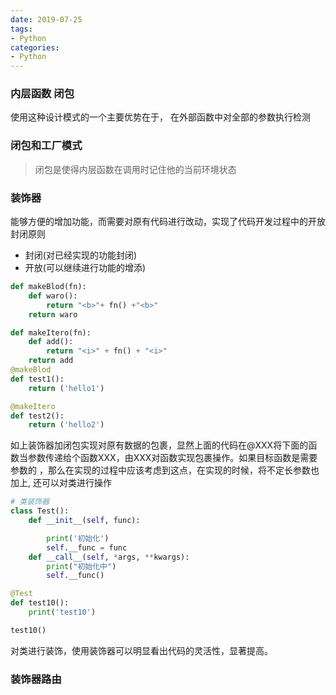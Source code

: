 ```yaml
---
date: 2019-07-25
tags:
- Python
categories:
- Python
---
```

### 内层函数 闭包
使用这种设计模式的一个主要优势在于， 在外部函数中对全部的参数执行检测

### 闭包和工厂模式
> 闭包是使得内层函数在调用时记住他的当前环境状态

### 装饰器
能够方便的增加功能，而需要对原有代码进行改动，实现了代码开发过程中的开放封闭原则
- 封闭(对已经实现的功能封闭)
- 开放(可以继续进行功能的增添)



```python
def makeBlod(fn):
    def waro():
        return "<b>"+ fn() +"<b>"
    return waro

def makeItero(fn):
    def add():
        return "<i>" + fn() + "<i>"
    return add
@makeBlod
def test1():
    return ('hello1')

@makeItero
def test2():
    return ('hello2')
```

如上装饰器加闭包实现对原有数据的包裹，显然上面的代码在@XXX将下面的函数当参数传递给个函数XXX，由XXX对函数实现包裹操作。如果目标函数是需要参数的
，那么在实现的过程中应该考虑到这点，在实现的时候，将不定长参数也加上, 还可以对类进行操作

```python
# 类装饰器
class Test():
    def __init__(self, func):

        print('初始化')
        self.__func = func
    def __call__(self, *args, **kwargs):
        print("初始化中")
        self.__func()

@Test
def test10():
    print('test10')

test10()
```
对类进行装饰，使用装饰器可以明显看出代码的灵活性，显著提高。

### 装饰器路由
